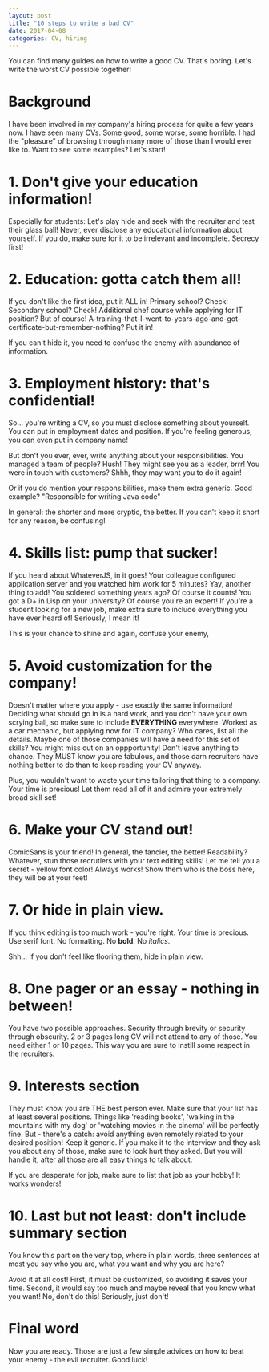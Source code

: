 ```yaml
---
layout: post
title: "10 steps to write a bad CV"
date: 2017-04-08
categories: CV, hiring
---
```


You can find many guides on how to write a good CV. 
That's boring. 
Let's write the worst CV possible together!

# Background

I have been involved in my company's hiring process for quite a few years now.
I have seen many CVs. Some good, some worse, some horrible.
I had the "pleasure" of browsing through many more of those than I would ever like to.
Want to see some examples?
Let's start!

# 1. Don't give your education information!

Especially for students:
Let's play hide and seek with the recruiter and test their glass ball!
Never, ever disclose any educational information about yourself.
If you do, make sure for it to be irrelevant and incomplete.
Secrecy first!

# 2. Education: gotta catch them all!

If you don't like the first idea, put it ALL in! 
Primary school? Check!
Secondary school? Check!
Additional chef course while applying for IT position? But of course!
A-training-that-I-went-to-years-ago-and-got-certificate-but-remember-nothing? Put it in!

If you can't hide it, you need to confuse the enemy with abundance of information.

# 3. Employment history: that's confidential!

So... you're writing a CV, so you must disclose something about yourself. 
You can put in employment dates and position. If you're feeling generous, you can even put in company name!

But don't you ever, ever, write anything about your responsibilities. 
You managed a team of people? Hush! They might see you as a leader, brrr!
You were in touch with customers? Shhh, they may want you to do it again!

Or if you do mention your responsibilities, make them extra generic.
Good example? "Responsible for writing Java code"

In general: the shorter and more cryptic, the better. If you can't keep it short for any reason, be confusing!

# 4. Skills list: pump that sucker!

If you heard about WhateverJS, in it goes! 
Your colleague configured application server and you watched him work for 5 minutes? Yay, another thing to add!
You soldered something years ago? Of course it counts!
You got a D+ in Lisp on your university? Of course you're an expert!
If you're a student looking for a new job, make extra sure to include everything you have ever heard of! Seriously, I mean it!

This is your chance to shine and again, confuse your enemy,

# 5. Avoid customization for the company!

Doesn't matter where you apply - use exactly the same information!
Deciding what should go in is a hard work, and you don't have your own scrying ball, so make sure to include **EVERYTHING** everywhere.
Worked as a car mechanic, but applying now for IT company? Who cares, list all the details. Maybe one of those companies will have a need for this set of skills? You might miss out on an oppportunity!
Don't leave anything to chance.
They MUST know you are fabulous, and those darn recruiters have nothing better to do than to keep reading your CV anyway. 

Plus, you wouldn't want to waste your time tailoring that thing to a company. Your time is precious!
Let them read all of it and admire your extremely broad skill set!

# 6. Make your CV stand out!

ComicSans is your friend! 
In general, the fancier, the better!
Readability? Whatever, stun those recrutiers with your text editing skills!
Let me tell you a secret - yellow font color! Always works!
Show them who is the boss here, they will be at your feet!

# 7. Or hide in plain view.

If you think editing is too much work - you're right.
Your time is precious. 
Use serif font. 
No formatting.
No **bold**.
No *italics*.

Shh... If you don't feel like flooring them, hide in plain view.

# 8. One pager or an essay - nothing in between!

You have two possible approaches. Security through brevity or security through obscurity.
2 or 3 pages long CV will not attend to any of those. You need either 1 or 10 pages. 
This way you are sure to instill some respect in the recruiters. 

# 9. Interests section

They must know you are THE best person ever.
Make sure that your list has at least several positions.
Things like 'reading books', 'walking in the mountains with my dog' or 'watching movies in the cinema' will be perfectly fine. But - there's a catch: avoid anything even remotely related to your desired position! Keep it generic.
If you make it to the interview and they ask you about any of those, make sure to look hurt they asked. But you will handle it, after all those are all easy things to talk about.

If you are desperate for job, make sure to list that job as your hobby! It works wonders!

# 10. Last but not least: don't include summary section

You know this part on the very top, where in plain words, three sentences at most you say who you are, what you want and why you are here?

Avoid it at all cost!
First, it must be customized, so avoiding it saves your time.
Second, it would say too much and maybe reveal that you know what you want!
No, don't do this! Seriously, just don't!


# Final word

Now you are ready. Those are just a few simple advices on how to beat your enemy - the evil recruiter.
Good luck!